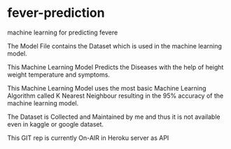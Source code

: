 # fever-prediction
machine learning for predicting fevere

The Model File contains the Dataset which is used in the machine learning model.

This Machine Learning Model Predicts the Diseases with the help of height weight temperature and symptoms.

This Machine Learning Model uses the most basic Machine Learning Algorithm called K Nearest Neighbour resulting in the 95% accuracy of the machine learning model.

The Dataset is Collected and Maintained by me and thus it is not available even in kaggle or google dataset.

This GIT rep is currently On-AIR in Heroku server as API
